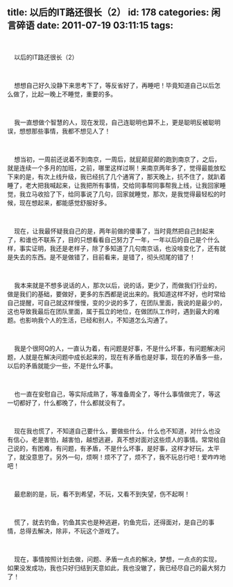 title: 以后的IT路还很长（2）
id: 178
categories: 闲言碎语
date: 2011-07-19 03:11:15
tags:
---

</br>

&nbsp;&nbsp; &nbsp;以后的IT路还很长（2）

</br>

&nbsp;&nbsp; &nbsp;想想自己好久没静下来思考下了，等反省好了，再睡吧！毕竟知道自己以后怎么做了，比起一晚上不睡觉，重要的多。

</br>

&nbsp;&nbsp; &nbsp;我一直想做个智慧的人，现在发现，自己连聪明也算不上，更是聪明反被聪明误，想想那些事情，我都不想见人了！

</br>

&nbsp;&nbsp; &nbsp;想当初，一周前还说着不到南京，一周后，就屁颠屁颠的跑到南京了，之后，就是连续一个多月的加班，之前，哪里这样过啊！来南京两年多了，觉得最能放松下来的是，有次上线升级，我已经抗了几个通宵了，那天晚上，抗不住了，就趴着睡了，老大把我喊起来，让我把所有事情，交给同事帮同事帮我上线，让我回家睡觉，我立马收拾了下，给同事说了几句，回家就睡觉，那次，是我觉得最轻松的时候，现在想起来，都能感觉舒服好多。

</br>

&nbsp;&nbsp; &nbsp;现在，让我最怀疑我自己的是，两年前做的傻事了，当时竟然把自己封起来了，和谁也不联系了，目的只想看看自己努力了一年，一年以后的自己是个什么样，事实证明，我还是老样子，除了多知道了几句南京话，也没啥变化了，还有就是失去的东西。是不是做错了，目前看来，是错了，彻头彻尾的错了！

</br>

&nbsp;&nbsp; &nbsp;我本来就是不想多说话的人，那次以后，说的话，更少了，而做我们行业的，做是我们的基础，要做好，更多的东西都是说出来的。我知道这样不好，也时常给自己提醒，可自己就这样慢慢，变的少说的多了，在团队里面，我说的是最少的，这也导致我最后在团队里面，属于孤立的地位，在做团队工作时，遇到最大的难题。也影响我个人的生活，已经和别人，不知道怎么沟通了。

</br>

&nbsp;&nbsp; &nbsp;我是个很阿Q的人，一直认为着，有问题是好事，不是什么坏事，有问题解决问题，人就是在解决问题中成长起来的，现在有矛盾也是好事，现在的矛盾多一些，以后的矛盾就能少一些，不是什么坏事。

</br>

&nbsp;&nbsp; &nbsp;也一直在安慰自己，等实际成熟了，等准备周全了，等什么事情做完了，等这一切都好了，什么都晚了，什么都就没有了。

</br>

&nbsp;&nbsp; &nbsp;现在我也慌了，不知道自己要什么，要做些什么，什么也不知道，对什么也没有信心，老是害怕，越害怕，越想逃避，真不想对面对这些烦人的事情。常常给自己说的，有困难，有问题，有矛盾，不是什么坏事，是好事，这样才好玩，太平了，就没意思了。另外一句，烦啊！烦不了了，烦不了，我不玩总行吧！爱咋咋地吧！

</br>

&nbsp;&nbsp; &nbsp;最悲剧的是，玩，看不到希望，不玩，又看不到失望，伤不起啊！

</br>

&nbsp;&nbsp; &nbsp;慌了，就去钓鱼，钓鱼其实也是种逃避，钓鱼完后，还得面对，是自己的事情，总得去解决，除非，不玩这个游戏了。

</br>

&nbsp;&nbsp; &nbsp;现在，事情按照计划去做，问题、矛盾一点点的解决，梦想，一点点的实现，如果没发成功，我也只好归结到天意如此，我也没辙了，我已经尽自己的最大努力了！

</br>
